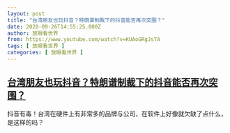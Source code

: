 ```yaml
---
layout: post
title: "台湾朋友也玩抖音？特朗谱制裁下的抖音能否再次突围？"
date: 2020-09-26T14:55:25.000Z
author: 放眼看世界
from: https://www.youtube.com/watch?v=KUAoGRgJsTA
tags: [ 放眼看世界 ]
categories: [ 放眼看世界 ]
---
```

<!--1601132125000-->
[台湾朋友也玩抖音？特朗谱制裁下的抖音能否再次突围？](https://www.youtube.com/watch?v=KUAoGRgJsTA)
------

<div>
抖音有毒！台湾在硬件上有非常多的品牌与公司，在软件上好像就欠缺了点什么，是这样的吗？
</div>
